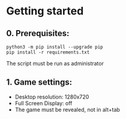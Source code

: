 # Getting started
## 0. Prerequisites:
    python3 -m pip install --upgrade pip
    pip install -r requirements.txt
 The script must be run as administrator
## 1. Game settings:
  - Desktop resolution: 1280x720
  - Full Screen Display: off
  - The game must be revealed, not in alt+tab
